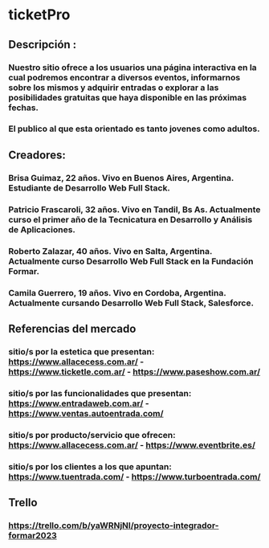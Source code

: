 # ticketPro 

## Descripción :

### Nuestro sitio ofrece a los usuarios una página interactiva en la cual podremos encontrar a diversos eventos, informarnos sobre los mismos y adquirir entradas o explorar a las posibilidades gratuitas que haya disponible en las próximas fechas.

### El publico al que esta orientado es tanto jovenes como adultos.

## Creadores:

### Brisa Guimaz, 22 años. Vivo en Buenos Aires, Argentina. Estudiante de Desarrollo Web Full Stack.

### Patricio Frascaroli, 32 años. Vivo en Tandil, Bs As. Actualmente curso el primer año de la Tecnicatura en Desarrollo y Análisis de Aplicaciones.

### Roberto Zalazar, 40 años. Vivo en Salta, Argentina. Actualmente curso  Desarrollo Web Full Stack en la Fundación Formar.

### Camila Guerrero, 19 años. Vivo en Cordoba, Argentina. Actualmente cursando Desarrollo Web Full Stack, Salesforce.

## Referencias del mercado

### sitio/s por la estetica que presentan: https://www.allacecess.com.ar/ - https://www.ticketle.com.ar/ - https://www.paseshow.com.ar/

### sitio/s por las funcionalidades que presentan: https://www.entradaweb.com.ar/ - https://www.ventas.autoentrada.com/

### sitio/s por producto/servicio que ofrecen: https://www.allacecess.com.ar/ - https://www.eventbrite.es/

### sitio/s por los clientes a los que apuntan: https://www.tuentrada.com/ - https://www.turboentrada.com/

## Trello
### https://trello.com/b/yaWRNjNl/proyecto-integrador-formar2023
